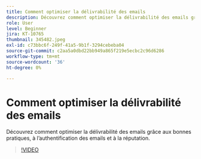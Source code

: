 ```yaml
---
title: Comment optimiser la délivrabilité des emails
description: Découvrez comment optimiser la délivrabilité des emails grâce aux bonnes pratiques, à l’authentification des emails et à la réputation.
role: User
level: Beginner
jira: KT-10765
thumbnail: 345482.jpeg
exl-id: c73bbc6f-249f-41a5-9b1f-3294cebeba04
source-git-commit: c2aa5a0dbd22bb949a865f219e5ecbc2c96d6286
workflow-type: tm+mt
source-wordcount: '36'
ht-degree: 0%

---
```


# Comment optimiser la délivrabilité des emails

Découvrez comment optimiser la délivrabilité des emails grâce aux bonnes pratiques, à l’authentification des emails et à la réputation.

>[!VIDEO](https://video.tv.adobe.com/v/345482/?quality=12&learn=on)

